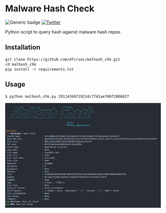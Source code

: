 # Malware Hash Check

![Generic badge](https://img.shields.io/badge/python-3.7-blue.svg) [![Twitter](https://img.shields.io/badge/Twitter-@pulsecode-blue.svg)](https://twitter.com/pulsecode)

Python script to query hash against malware hash repos.

## Installation

```text
git clone https://github.com/dfirsec/malhash_chk.git
cd malhash_chk
pip install -r requirements.txt
```

## Usage
```
$ python malhash_chk.py 2912436972921dc7741ae700f2008827
```
![](malhash_chk_run.png?raw=true)
